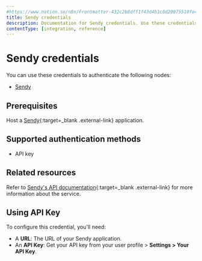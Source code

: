 ```yaml
---
#https://www.notion.so/n8n/Frontmatter-432c2b8dff1f43d4b1c8d20075510fe4
title: Sendy credentials
description: Documentation for Sendy credentials. Use these credentials to authenticate Sendy in n8n, a workflow automation platform.
contentType: [integration, reference]
---
```


# Sendy credentials

You can use these credentials to authenticate the following nodes:

- [Sendy](/integrations/builtin/app-nodes/n8n-nodes-base.sendy/)

## Prerequisites

Host a [Sendy](https://sendy.co/get-started){:target=_blank .external-link} application.

## Supported authentication methods

- API key

## Related resources

Refer to [Sendy's API documentation](https://sendy.co/api){:target=_blank .external-link} for more information about the service.

## Using API Key

To configure this credential, you'll need:

- A **URL**: The URL of your Sendy application.
- An **API Key**: Get your API key from your user profile > **Settings > Your API Key**.

